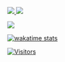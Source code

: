 <p>  
  <a href="https://www.linkedin.com/in/ulinnaja-aldi/" target="_blank" rel="noopener noreferrer">
    <img src="https://img.shields.io/badge/aldilla%20ulinnaja-d2b270?style=for-the-badge&logo=Linkedin&logoColor=d2b270&labelColor=1f2430&color=1f2430">
  </a>
  <a href="https://ulinnaja-aldi.tech/" target="_blank" rel="noopener noreferrer">
    <img src="https://img.shields.io/badge/portfolio%20web-d2b270?style=for-the-badge&logo=Codepen&logoColor=d2b270&labelColor=1f2430&color=1f2430">
  </a>
</p>

<p>
  <a href="https://github.com/ulinnajaaldi">
    <img align="center" src="https://github-readme-stats.vercel.app/api?username=ulinnajaaldi&count_private=true&hide=issues&show_icons=true&theme=ayu-mirage" />
  </a>
</p>
<p>  
  <a href="https://wakatime.com/@ulinnajaaldi" target="_blank" rel="noopener noreferrer">
    <img src="https://github-readme-stats.vercel.app/api/wakatime?username=ulinnajaaldi&theme=ayu-mirage&custom_title=Aldilla%20Ulinnaja%20Weekly%20Wakatime%20Stat's&layout=compact&range=last_7_days&langs_count=10" alt="wakatime stats"  />
  </a>
</p>

[![Visitors](https://api.visitorbadge.io/api/visitors?path=https%3A%2F%2Fgithub.com%2Fulinnajaaldi&label=Visitor&labelColor=%231f2430&countColor=%23316d87)](https://visitorbadge.io/status?path=https%3A%2F%2Fgithub.com%2Fulinnajaaldi)
